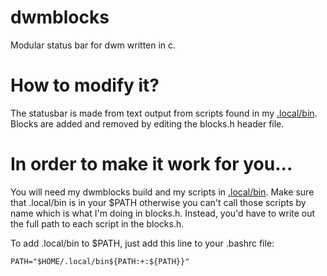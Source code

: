 # dwmblocks
Modular status bar for dwm written in c.

# How to modify it?
The statusbar is made from text output from scripts found in my [.local/bin](https://gitlab.com/dwt1/dotfiles/-/tree/master/.local/bin).  Blocks are added and removed by editing the blocks.h header file.

# In order to make it work for you...
You will need my dwmblocks build and my scripts in [.local/bin](https://gitlab.com/dwt1/dotfiles/-/tree/master/.local/bin).  Make sure that .local/bin is in your $PATH otherwise you can't call those scripts by name which is what I'm doing in blocks.h.  Instead, you'd have to write out the full path to each script in the blocks.h.

To add .local/bin to $PATH, just add this line to your .bashrc file:

	PATH="$HOME/.local/bin${PATH:+:${PATH}}"
